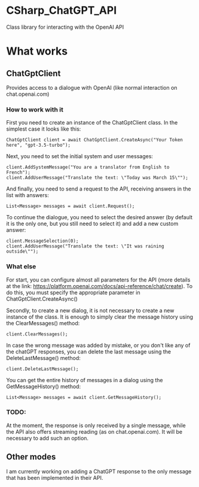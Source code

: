 # CSharp_ChatGPT_API
Class library for interacting with the OpenAI API

# What works 

## ChatGptClient
Provides access to a dialogue with OpenAI (like normal interaction on chat.openai.com)
### How to work with it
First you need to create an instance of the ChatGptClient class. In the simplest case it looks like this:

    ChatGptClient client = await ChatGptClient.CreateAsync("Your Token here", "gpt-3.5-turbo");

Next, you need to set the initial system and user messages:

    client.AddSystemMessage("You are a translator from English to French");
    client.AddUserMessage("Translate the text: \"Today was March 15\"");
  
And finally, you need to send a request to the API, receiving answers in the list with answers:

    List<Message> messages = await client.Request();
    
To continue the dialogue, you need to select the desired answer (by default it is the only one, but you still need to select it) and add a new custom answer:

    client.MessageSelection(0);
    client.AddUserMessage("Translate the text: \"It was raining outside\"");
    
### What else
For start, you can configure almost all parameters for the API (more details at the link: https://platform.openai.com/docs/api-reference/chat/create). To do this, you must specify the appropriate parameter in ChatGptClient.CreateAsync()

Secondly, to create a new dialog, it is not necessary to create a new instance of the class. It is enough to simply clear the message history using the ClearMessages() method:

    client.ClearMessages();
  

In case the wrong message was added by mistake, or you don't like any of the chatGPT responses, you can delete the last message using the DeleteLastMessage() method:

    client.DeleteLastMessage();
    

You can get the entire history of messages in a dialog using the GetMessageHistory() method:

    List<Message> messages = await client.GetMessageHistory();
    
### TODO:

At the moment, the response is only received by a single message, while the API also offers streaming reading (as on chat.openai.com). It will be necessary to add such an option.

## Other modes
I am currently working on adding a ChatGPT response to the only message that has been implemented in their API.
